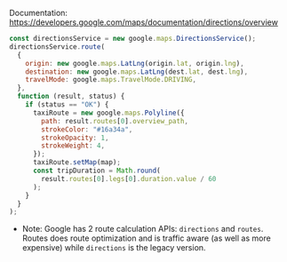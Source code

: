 Documentation: https://developers.google.com/maps/documentation/directions/overview

```js
const directionsService = new google.maps.DirectionsService();
directionsService.route(
  {
    origin: new google.maps.LatLng(origin.lat, origin.lng),
    destination: new google.maps.LatLng(dest.lat, dest.lng),
    travelMode: google.maps.TravelMode.DRIVING,
  },
  function (result, status) {
    if (status == "OK") {
      taxiRoute = new google.maps.Polyline({
        path: result.routes[0].overview_path,
        strokeColor: "#16a34a",
        strokeOpacity: 1,
        strokeWeight: 4,
      });
      taxiRoute.setMap(map);
      const tripDuration = Math.round(
        result.routes[0].legs[0].duration.value / 60
      );
    }
  }
);
```

- Note: Google has 2 route calculation APIs: `directions` and `routes`. Routes does route optimization and is traffic aware (as well as more expensive) while `directions` is the legacy version.
